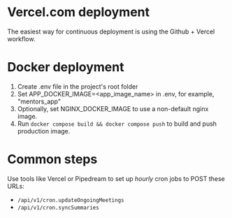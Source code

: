 # Vercel.com deployment

The easiest way for continuous deployment is using the Github + Vercel workflow.

# Docker deployment

1. Create .env file in the project's root folder
1. Set APP_DOCKER_IMAGE=<app_image_name> in .env, for example, "mentors_app"
1. Optionally, set NGINX_DOCKER_IMAGE to use a non-default nginx image.
1. Run `docker compose build && docker compose push` to build and push
production image.

# Common steps

Use tools like Vercel or Pipedream to set up *hourly* cron jobs to POST these
URLs:

* `/api/v1/cron.updateOngoingMeetings`
* `/api/v1/cron.syncSummaries`
